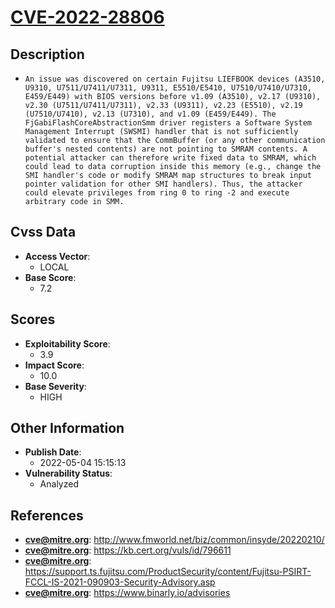
# [CVE-2022-28806](https://cve.mitre.org/cgi-bin/cvename.cgi?name=CVE-2022-28806)

## Description

- `An issue was discovered on certain Fujitsu LIEFBOOK devices (A3510, U9310, U7511/U7411/U7311, U9311, E5510/E5410, U7510/U7410/U7310, E459/E449) with BIOS versions before v1.09 (A3510), v2.17 (U9310), v2.30 (U7511/U7411/U7311), v2.33 (U9311), v2.23 (E5510), v2.19 (U7510/U7410), v2.13 (U7310), and v1.09 (E459/E449). The FjGabiFlashCoreAbstractionSmm driver registers a Software System Management Interrupt (SWSMI) handler that is not sufficiently validated to ensure that the CommBuffer (or any other communication buffer's nested contents) are not pointing to SMRAM contents. A potential attacker can therefore write fixed data to SMRAM, which could lead to data corruption inside this memory (e.g., change the SMI handler's code or modify SMRAM map structures to break input pointer validation for other SMI handlers). Thus, the attacker could elevate privileges from ring 0 to ring -2 and execute arbitrary code in SMM.`

## Cvss Data

- **Access Vector**:
  - LOCAL
- **Base Score**:
  - 7.2

## Scores

- **Exploitability Score**:
  - 3.9
- **Impact Score**:
  - 10.0
- **Base Severity**:
  - HIGH

## Other Information

- **Publish Date**:
  - 2022-05-04 15:15:13
- **Vulnerability Status**:
  - Analyzed

## References

- **cve@mitre.org**: http://www.fmworld.net/biz/common/insyde/20220210/
- **cve@mitre.org**: https://kb.cert.org/vuls/id/796611
- **cve@mitre.org**: https://support.ts.fujitsu.com/ProductSecurity/content/Fujitsu-PSIRT-FCCL-IS-2021-090903-Security-Advisory.asp
- **cve@mitre.org**: https://www.binarly.io/advisories
